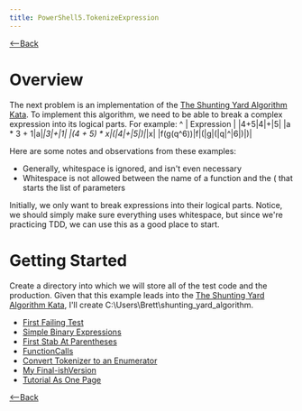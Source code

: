 ```yaml
---
title: PowerShell5.TokenizeExpression
---
```

[<--Back](PowerShell5)

# Overview
The next problem is an implementation of the [The Shunting Yard Algorithm Kata](Katas.ShuntingYardAlgorithm). To implement this algorithm, we need to be able to break a complex expression into its logical parts. For example:
^
| Expression |
|4+5|4|+|5|
|a * 3 + 1|a|*|3|+|1|
|(4 + 5) * x|(|4|+|5|)|*|x|
|f(g(q^6))|f|(|g|(|q|^|6|)|)|

Here are some notes and observations from these examples:
* Generally, whitespace is ignored, and isn't even necessary
* Whitespace is not allowed between the name of a function and the ( that starts the list of parameters

Initially, we only want to break expressions into their logical parts. Notice, we should simply make sure everything uses whitespace, but since we're practicing TDD, we can use this as a good place to start.

# Getting Started
Create a directory into which we will store all of the test code and the production. Given that this example leads into the [The Shunting Yard Algorithm Kata](Katas.ShuntingYardAlgorithm), I'll create C:\Users\Brett\shunting_yard_algorithm.

* [First Failing Test](PowerShell5-Tokenize_Expression-First_Failing_Test)
* [Simple Binary Expressions](PowerShell5-Tokenize_Expression-Simple_Binary_Expressions)
* [First Stab At Parentheses](PowerShell5-Tokenize_Expression-First_Stab_At_Parentheses)
* [FunctionCalls](PowerShell5-Tokenize_Expression-Function_Calls)
* [Convert Tokenizer to an Enumerator](PowerShell5-Tokenize_Expression-Convert_Tokenizer_To_An_Enumeratr)
* [My Final-ishVersion](PowerShell5-Tokenize_Expression-Finalish_Version)
* [Tutorial As One Page](PowerShell5-Tokenize_Expression-As_One_Page)

[<--Back](PowerShell5)

